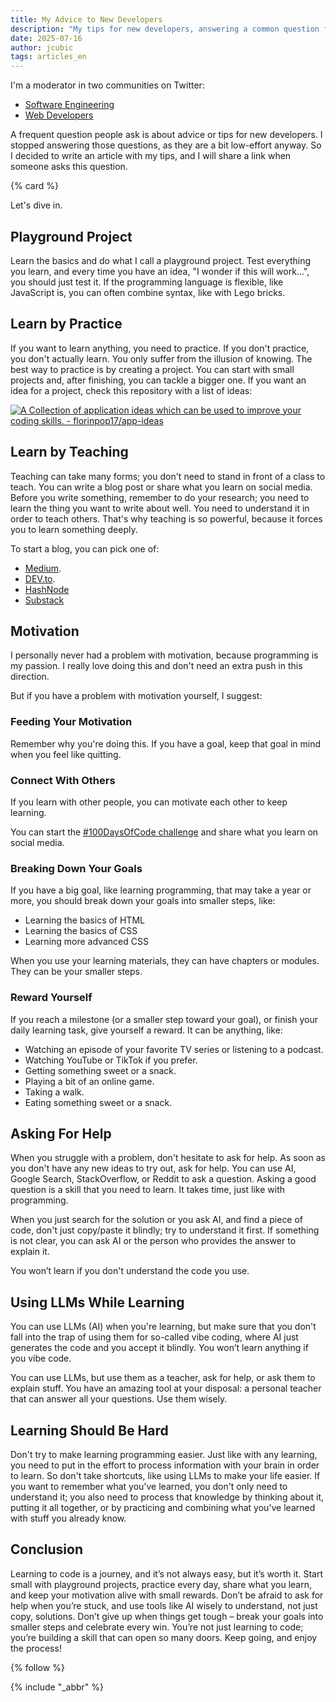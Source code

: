 ```yaml
---
title: My Advice to New Developers
description: "My tips for new developers, answering a common question from Twitter's developer communities"
date: 2025-07-16
author: jcubic
tags: articles_en
---
```


I'm a moderator in two communities on Twitter:

* [Software Engineering](https://x.com/i/communities/1699807431709041070)
* [Web Developers](https://x.com/i/communities/1488952693443997701)

A frequent question people ask is about advice or tips for new developers. I stopped answering those
questions, as they are a bit low-effort anyway. So I decided to write an article with my tips, and I
will share a link when someone asks this question.

<!-- more -->
{% card %}

Let's dive in.

## Playground Project

Learn the basics and do what I call a playground project. Test everything you learn, and every time
you have an idea, "I wonder if this will work...", you should just test it. If the programming
language is flexible, like JavaScript is, you can often combine syntax, like with Lego bricks.

## Learn by Practice

If you want to learn anything, you need to practice. If you don't practice, you don't actually
learn. You only suffer from the illusion of knowing. The best way to practice is by creating a
project. You can start with small projects and, after finishing, you can tackle a bigger one. If you
want an idea for a project, check this repository with a list of ideas:

[![A Collection of application ideas which can be used to improve your coding skills. -
florinpop17/app-ideas](https://opengraph.githubassets.com/72c833ee8a0767b37621646a38d4539cb2533fcbbddac8ccb5c660df0de9122a/florinpop17/app-ideas)](https://github.com/florinpop17/app-ideas)

## Learn by Teaching

Teaching can take many forms; you don't need to stand in front of a class to teach. You can write a
blog post or share what you learn on social media. Before you write something, remember to do your
research; you need to learn the thing you want to write about well. You need to understand it in
order to teach others. That's why teaching is so powerful, because it forces you to learn something
deeply.

To start a blog, you can pick one of:
* [Medium](https://medium.com/).
* [DEV.to](https://dev.to/).
* [HashNode](https://hashnode.com/)
* [Substack](https://substack.com/)

## Motivation

I personally never had a problem with motivation, because programming is my passion. I really love
doing this and don't need an extra push in this direction.

But if you have a problem with motivation yourself, I suggest:

### Feeding Your Motivation

Remember why you're doing this. If you have a goal, keep that goal in mind when you feel like
quitting.

### Connect With Others

If you learn with other people, you can motivate each other to keep learning.

You can start the [#100DaysOfCode challenge](https://www.100daysofcode.com/) and share what you
learn on social media.

### Breaking Down Your Goals

If you have a big goal, like learning programming, that may take a year or more, you should break
down your goals into smaller steps, like:

* Learning the basics of HTML
* Learning the basics of CSS
* Learning more advanced CSS

When you use your learning materials, they can have chapters or modules. They can be your smaller
steps.

### Reward Yourself

If you reach a milestone (or a smaller step toward your goal), or finish your daily learning task,
give yourself a reward. It can be anything, like:

* Watching an episode of your favorite TV series or listening to a podcast.
* Watching YouTube or TikTok if you prefer.
* Getting something sweet or a snack.
* Playing a bit of an online game.
* Taking a walk.
* Eating something sweet or a snack.

## Asking For Help

When you struggle with a problem, don't hesitate to ask for help. As soon as you don't have any new
ideas to try out, ask for help. You can use AI, Google Search, StackOverflow, or Reddit to ask a
question. Asking a good question is a skill that you need to learn. It takes time, just like with
programming.

When you just search for the solution or you ask AI, and find a piece of code, don't just copy/paste
it blindly; try to understand it first. If something is not clear, you can ask AI or the person who
provides the answer to explain it.

You won’t learn if you don't understand the code you use.

## Using LLMs While Learning

You can use LLMs (AI) when you're learning, but make sure that you don't fall into the trap of using
them for so-called vibe coding, where AI just generates the code and you accept it blindly. You
won’t learn anything if you vibe code.

You can use LLMs, but use them as a teacher, ask for help, or ask them to explain stuff. You have an
amazing tool at your disposal: a personal teacher that can answer all your questions. Use them
wisely.

## Learning Should Be Hard

Don't try to make learning programming easier. Just like with any learning, you need to put in the
effort to process information with your brain in order to learn. So don't take shortcuts, like using
LLMs to make your life easier. If you want to remember what you've learned, you don't only need to
understand it; you also need to process that knowledge by thinking about it, putting it all
together, or by practicing and combining what you've learned with stuff you already know.

## Conclusion

Learning to code is a journey, and it’s not always easy, but it’s worth it. Start small with
playground projects, practice every day, share what you learn, and keep your motivation alive with
small rewards. Don’t be afraid to ask for help when you’re stuck, and use tools like AI wisely to
understand, not just copy, solutions. Don’t give up when things get tough – break your goals into
smaller steps and celebrate every win. You’re not just learning to code; you’re building a skill
that can open so many doors. Keep going, and enjoy the process!

{% follow %}

{% include "_abbr" %}

